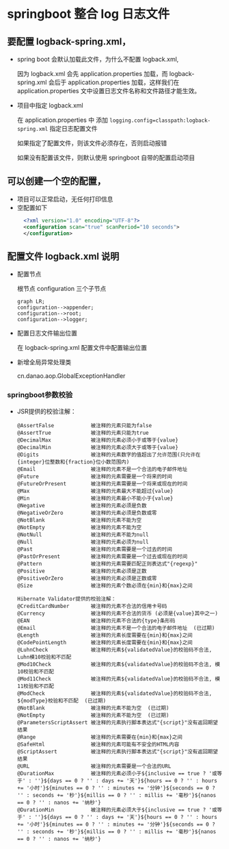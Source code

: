 # springboot 整合 log 日志文件

## 要配置 logback-spring.xml，

- spring boot 会默认加载此文件，为什么不配置 logback.xml,

  因为 logback.xml 会先 application.properties 加载，而 logback-spring.xml 会后于 application.properties 加载，这样我们在 application.properties 文中设置日志文件名称和文件路径才能生效。

- 项目中指定 logback.xml

  在 application.properties 中
  添加 `logging.config=classpath:logback-spring.xml` 指定日志配置文件

  如果指定了配置文件，则该文件必须存在，否则启动报错

  如果没有配置该文件，则默认使用 springboot 自带的配置启动项目

## 可以创建一个空的配置，

- 项目可以正常启动，无任何打印信息
- 空配置如下
  ```xml
    <?xml version="1.0" encoding="UTF-8"?>
    <configuration scan="true" scanPeriod="10 seconds">
    </configuration>
  ```

## 配置文件 logback.xml 说明

- 配置节点

  根节点 configuration 三个子节点

  ```mermaid
  graph LR;
  configuration-->appender;
  configuration-->root;
  configuration-->logger;
  ```

- 配置日志文件输出位置

  在 logback-spring.xml 配置文件中配置输出位置

    <!-- name的值是变量的名称，value的值时变量定义的值。通过定义的值会被插入到logger上下文中。定义变量后，可以使“${}”来使用变量。 -->
    <property name="logging.path" value="C:/Users/zhang/Desktop" />

    <!--配置从 application.properties 中读取日志文件位置 -->
    <springProperty scope="context" name="logging.path" source="logging.path"/>

* 新增全局异常处理类

  cn.danao.aop.GlobalExceptionHandler
  
### springboot参数校验
 
- JSR提供的校验注解：

      @AssertFalse            被注释的元素只能为false
      @AssertTrue             被注释的元素只能为true
      @DecimalMax             被注释的元素必须小于或等于{value}
      @DecimalMin             被注释的元素必须大于或等于{value}
      @Digits                 被注释的元素数字的值超出了允许范围(只允许在{integer}位整数和{fraction}位小数范围内)
      @Email                  被注释的元素不是一个合法的电子邮件地址
      @Future                 被注释的元素需要是一个将来的时间
      @FutureOrPresent        被注释的元素需要是一个将来或现在的时间
      @Max                    被注释的元素最大不能超过{value}
      @Min                    被注释的元素最小不能小于{value}
      @Negative               被注释的元素必须是负数
      @NegativeOrZero         被注释的元素必须是负数或零
      @NotBlank               被注释的元素不能为空
      @NotEmpty               被注释的元素不能为空
      @NotNull                被注释的元素不能为null
      @Null                   被注释的元素必须为null
      @Past                   被注释的元素需要是一个过去的时间
      @PastOrPresent          被注释的元素需要是一个过去或现在的时间
      @Pattern                被注释的元素需要匹配正则表达式"{regexp}"
      @Positive               被注释的元素必须是正数
      @PositiveOrZero         被注释的元素必须是正数或零
      @Size                   被注释的元素个数必须在{min}和{max}之间

      Hibernate Validator提供的校验注解：
      @CreditCardNumber       被注释的元素不合法的信用卡号码
      @Currency               被注释的元素不合法的货币 (必须是{value}其中之一)
      @EAN                    被注释的元素不合法的{type}条形码
      @Email                  被注释的元素不是一个合法的电子邮件地址  (已过期)
      @Length                 被注释的元素长度需要在{min}和{max}之间
      @CodePointLength        被注释的元素长度需要在{min}和{max}之间
      @LuhnCheck              被注释的元素${validatedValue}的校验码不合法, Luhn模10校验和不匹配
      @Mod10Check             被注释的元素${validatedValue}的校验码不合法, 模10校验和不匹配
      @Mod11Check             被注释的元素${validatedValue}的校验码不合法, 模11校验和不匹配
      @ModCheck               被注释的元素${validatedValue}的校验码不合法, ${modType}校验和不匹配  (已过期)
      @NotBlank               被注释的元素不能为空  (已过期)
      @NotEmpty               被注释的元素不能为空  (已过期)
      @ParametersScriptAssert 被注释的元素执行脚本表达式"{script}"没有返回期望结果
      @Range                  被注释的元素需要在{min}和{max}之间
      @SafeHtml               被注释的元素可能有不安全的HTML内容
      @ScriptAssert           被注释的元素执行脚本表达式"{script}"没有返回期望结果
      @URL                    被注释的元素需要是一个合法的URL
      @DurationMax            被注释的元素必须小于${inclusive == true ? '或等于' : ''}${days == 0 ? '' : days += '天'}${hours == 0 ? '' : hours += '小时'}${minutes == 0 ? '' : minutes += '分钟'}${seconds == 0 ? '' : seconds += '秒'}${millis == 0 ? '' : millis += '毫秒'}${nanos == 0 ? '' : nanos += '纳秒'}
      @DurationMin            被注释的元素必须大于${inclusive == true ? '或等于' : ''}${days == 0 ? '' : days += '天'}${hours == 0 ? '' : hours += '小时'}${minutes == 0 ? '' : minutes += '分钟'}${seconds == 0 ? '' : seconds += '秒'}${millis == 0 ? '' : millis += '毫秒'}${nanos == 0 ? '' : nanos += '纳秒'}
  